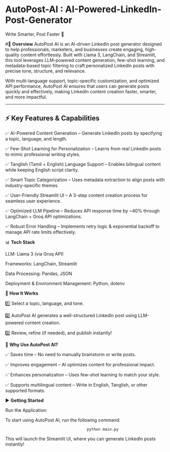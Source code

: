 # AutoPost-AI : AI-Powered-LinkedIn-Post-Generator
Write Smarter, Post Faster  🚀

#📌 **Overview**
AutoPost AI is an AI-driven LinkedIn post generator designed to help professionals, marketers, and businesses create engaging, high-quality content effortlessly. Built with Llama 3, LangChain, and Streamlit, this tool leverages LLM-powered content generation, few-shot learning, and metadata-based topic filtering to craft personalized LinkedIn posts with precise tone, structure, and relevance.

With multi-language support, topic-specific customization, and optimized API performance, AutoPost AI ensures that users can generate posts quickly and effectively, making LinkedIn content creation faster, smarter, and more impactful.

---

## ⚡ **Key Features & Capabilities**  

✅ AI-Powered Content Generation – Generate LinkedIn posts by specifying a topic, language, and length.

✅ Few-Shot Learning for Personalization – Learns from real LinkedIn posts to mimic professional writing styles.

✅ Tanglish (Tamil + English) Language Support – Enables bilingual content while keeping English script clarity.

✅ Smart Topic Categorization – Uses metadata extraction to align posts with industry-specific themes.

✅ User-Friendly Streamlit UI – A 3-step content creation process for seamless user experience.

✅ Optimized LLM Pipeline – Reduces API response time by ~40% through LangChain + Groq API optimizations.

✅ Robust Error Handling – Implements retry logic & exponential backoff to manage API rate limits effectively.


📊 **Tech Stack**

LLM: Llama 3 (via Groq API)

Frameworks: LangChain, Streamlit

Data Processing: Pandas, JSON

Deployment & Environment Management: Python, dotenv


🚀 **How It Works**

1️⃣ Select a topic, language, and tone.

2️⃣ AutoPost AI generates a well-structured LinkedIn post using LLM-powered content creation.

3️⃣ Review, refine (if needed), and publish instantly!


🎯 **Why Use AutoPost AI?**

✅ Saves time – No need to manually brainstorm or write posts.

✅ Improves engagement – AI optimizes content for professional impact.

✅ Enhances personalization – Uses few-shot learning to match your style.

✅ Supports multilingual content – Write in English, Tanglish, or other supported formats.


▶️ **Getting Started**

Run the Application:

To start using AutoPost AI, run the following command:

                                        python main.py

This will launch the Streamlit UI, where you can generate LinkedIn posts instantly!

